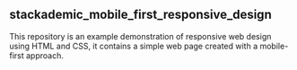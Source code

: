 ## stackademic_mobile_first_responsive_design
This repository is an example demonstration of responsive web design using HTML and CSS, it contains a simple web page created with a mobile-first approach.